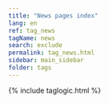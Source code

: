 ```yaml
---
title: "News pages index"
lang: en
ref: tag_news
tagName: news
search: exclude
permalink: tag_news.html
sidebar: main_sidebar
folder: tags
---
```

{% include taglogic.html %}

